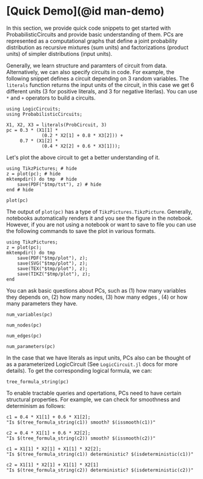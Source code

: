 # [Quick Demo](@id man-demo)


In this section, we provide quick code snippets to get started with ProbabilisticCircuits and provide basic understanding of them. PCs are represented as a computational graphs that define a joint probability distribution as recursive mixtures (sum units) and factorizations (product units) of simpler distributions (input units).

Generally, we learn structure and paramters of circuit from data. Alternatively, we can also specify circuits in code. For example, the following snippet defines a circuit depending on 3 random variables. The `literals` function returns the input units of the circuit, in this case we get 6 different units (3 for positive literals, and 3 for negative literlas).  You can use `*` and `+` operators to build a circuits.

```@example demo
using LogicCircuits;
using ProbabilisticCircuits;

X1, X2, X3 = literals(ProbCircuit, 3)
pc = 0.3 * (X1[1] *
             (0.2 * X2[1] + 0.8 * X3[2])) +
     0.7 * (X1[2] *
             (0.4 * X2[2] + 0.6 * X3[1]));

```

Let's plot the above circuit to get a better understanding of it.

```@example demo
using TikzPictures; # hide
z = plot(pc); # hide
mktempdir() do tmp  # hide
    save(PDF("$tmp/tst"), z) # hide
end # hide

plot(pc)
```

The output of `plot(pc)` has a type of `TikzPictures.TikzPicture`. Generally, notebooks automatically renders it and you see the figure in the notebook. However, if you are not using a notebook or want to save to file you can use the following commands to save the plot in various formats.

```@example demo
using TikzPictures;
z = plot(pc);
mktempdir() do tmp
    save(PDF("$tmp/plot"), z);
    save(SVG("$tmp/plot"), z);
    save(TEX("$tmp/plot"), z);
    save(TIKZ("$tmp/plot"), z);
end
```

You can ask basic questions about PCs, such as (1) how many variables they depends on, (2) how many nodes, (3) how many edges , (4) or how many parameters they have.

```@example demo
num_variables(pc)
```

```@example demo
num_nodes(pc)
```

```@example demo
num_edges(pc)
```

```@example demo
num_parameters(pc)
```

In the case that we have literals as input units, PCs also can be thought of as a parameterized LogicCircuit (See `LogicCircuit.jl` docs for more details). To get the corresponding logical formula, we can:

```@example demo
tree_formula_string(pc)
```

To enable tractable queries and opertations, PCs need to have certain structural properties. For example, we can check for smoothness and determinism as follows:

```@example demo
c1 = 0.4 * X1[1] + 0.6 * X1[2];
"Is $(tree_formula_string(c1)) smooth? $(issmooth(c1))"

```

```@example demo
c2 = 0.4 * X1[1] + 0.6 * X2[2];
"Is $(tree_formula_string(c2)) smooth? $(issmooth(c2))"
```

```@example demo
c1 = X1[1] * X2[1] + X1[1] * X2[2];
"Is $(tree_formula_string(c1)) deterministic? $(isdeterministic(c1))" 
```

```@example demo
c2 = X1[1] * X2[1] + X1[1] * X2[1]
"Is $(tree_formula_string(c2)) deterministic? $(isdeterministic(c2))"
```

